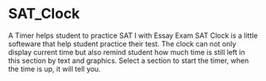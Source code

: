 # SAT_Clock
A Timer helps student to practice SAT I with Essay Exam
SAT Clock is a little softeware that help student practice their test. The clock can not only display current time but also remind student how much time is still left in this section by text and graphics.
Select a section to start the timer, when the time is up, it will tell you.
